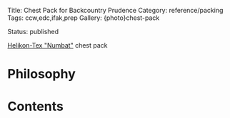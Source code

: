 Title: Chest Pack for Backcountry Prudence
Category: reference/packing
Tags: ccw,edc,ifak,prep
Gallery: {photo}chest-pack

Status: published

[Helikon-Tex "Numbat"](https://www.helikon-tex.us/chest-pack-numbat.html) chest pack 

# Philosophy 

# Contents



